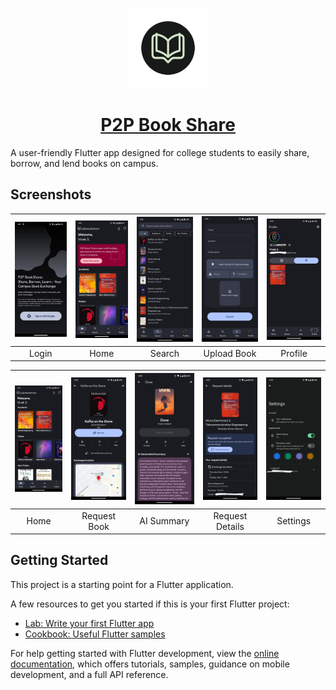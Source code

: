 <p align="center">
  <a href="https://github.com/viveeeeeek/p2pbookshare">
    <img src="assets\splash\splash_logo.png" height="128">
    <h1 align="center">P2P Book Share</h1>
  </a>
</p>


A user-friendly Flutter app designed for college students to easily share, borrow, and lend books on campus.

## Screenshots

| <img src="screenshots/login_view.jpg" width="200"/> | <img src="screenshots/home_view_notif_permission_card.jpg" width="200"/> | <img src="screenshots/search_view.jpg" width="200"/> |<img src="screenshots/upload_book_view.jpg" width="200"/> |<img src="screenshots/profile_outgoing_req_view.jpg" width="200"/> |
|:---:|:---:|:---:|:---:|:---:|
| Login | Home | Search | Upload Book | Profile |

| <img src="screenshots/home_view.jpg" width="200"/> | <img src="screenshots/request_book_view.jpg" width="200"/> | <img src="screenshots/request_book_view_ai_summary.jpg" width="200"/> |<img src="screenshots/outgoing_request_details_view.jpg" width="200"/> |<img src="screenshots/settings_view.jpg" width="200"/> |
|:---:|:---:|:---:|:---:|:---:|
| Home | Request Book | AI Summary | Request Details | Settings |

## Getting Started

This project is a starting point for a Flutter application.

A few resources to get you started if this is your first Flutter project:

- [Lab: Write your first Flutter app](https://docs.flutter.dev/get-started/codelab)
- [Cookbook: Useful Flutter samples](https://docs.flutter.dev/cookbook)

For help getting started with Flutter development, view the
[online documentation](https://docs.flutter.dev/), which offers tutorials,
samples, guidance on mobile development, and a full API reference.
